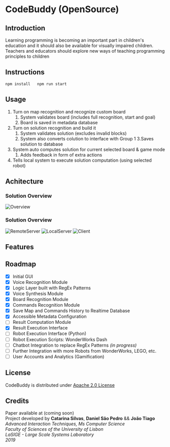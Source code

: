 # CodeBuddy (OpenSource)

## Introduction 

Learning programming is becoming an important part in children's education and it should also be available for visually impaired children. Teachers and educators should explore new ways of teaching programming principles to children

## Instructions 

`npm install  
npm run start  `


## Usage

1. Turn on map recognition and recognize custom board
   1. System validates board (includes full recognition, start and goal)
   2. Board is saved in metadata database
2. Turn on solution recognition and build it
   1. System validates solution (excludes invalid blocks)
   2. System also converts colution to interface with Group 1
   3.Saves solution to database
3. System auto computes solution for current selected board & game mode
   1. Adds feedback in form of extra actions
4. Tells local system to execute solution computation (using selected robot)


## Achitecture

### Solution Overview
![Overview](https://i.ibb.co/SnxFKXW/codebuddy-solution-overview.png)

### Solution Overview
![RemoteServer](https://i.ibb.co/YTw3LBc/codebuddy-remote.png)
![LocalServer](https://i.ibb.co/3SBXLgD/codebuddy-local.png)
![Client](https://i.ibb.co/NFzy8gG/codebuddy-client.png)

## Features 

## Roadmap

- [x] Initial GUI
- [x] Voice Recognition Module
- [x] Logic Layer built with RegEx Patterns
- [x] Voice Synthesis Module
- [x] Board Recognition Module
- [x] Commands Recognition Module
- [x] Save Map and Commands History to Realtime Database
- [x] Accessible Metadata Configuration
- [ ] Result Computation Module
- [x] Result Execution Interface
- [ ] Robot Execution Interface (Python)
- [ ] Robot Execution Scripts: WonderWorks Dash
- [ ] Chatbot Integration to replace RegEx Patterns *(in progress)*
- [ ] Further Integration with more Robots from WonderWorks, LEGO, etc.
- [ ] User Accounts and Analytics (Gamification)

## License

CodeBuddy is distributed under [Apache 2.0 License](https://github.com/jtiagodev/codebuddy/blob/master/LICENSE)

## Credits

Paper available at (coming soon)  
Project developed by __Catarina Silvas__, __Daniel São Pedro__ && __João Tiago__  
*Advanced Interaction Techniques, Ms Computer Science*  
*Faculty of Sciences of the University of Lisbon*  
*LaSIGE - Large Scale Systems Laboratory*  
*2019*  


